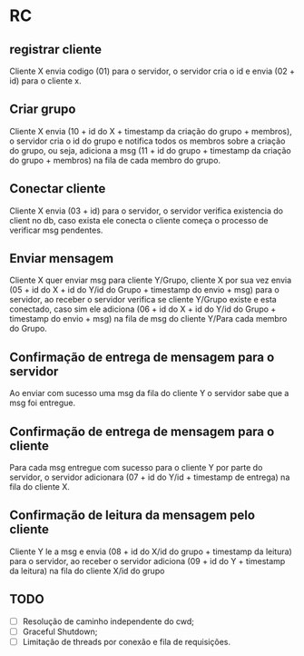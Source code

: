 # RC

## registrar cliente

Cliente X envia codigo (01) para o servidor, o servidor cria o id e envia (02 + id) para o cliente x.

## Criar grupo

Cliente X envia (10 + id do X + timestamp da criação do grupo + membros), o servidor cria o id do grupo e notifica todos os membros sobre a criação do grupo, ou seja, adiciona a msg (11 + id do grupo + timestamp da criação do grupo + membros) na fila de cada membro do grupo.

## Conectar cliente

Cliente X envia (03 + id) para o servidor, o servidor verifica existencia do client no db, caso exista ele conecta o cliente começa o processo de verificar msg pendentes.

## Enviar mensagem

Cliente X quer enviar msg para cliente Y/Grupo, cliente X por sua vez envia (05 + id do X + id do Y/id do Grupo + timestamp do envio + msg) para o servidor, ao receber o servidor verifica se cliente Y/Grupo existe e esta conectado, caso sim ele adiciona (06 + id do X + id do Y/id do Grupo + timestamp do envio + msg) na fila de msg do cliente Y/Para cada membro do Grupo.

## Confirmação de entrega de mensagem para o servidor

Ao enviar com sucesso uma msg da fila do cliente Y o servidor sabe que a msg foi entregue.

## Confirmação de entrega de mensagem para o cliente

Para cada msg entregue com sucesso para o cliente Y por parte do servidor, o servidor adicionara (07 + id do Y/id + timestamp de entrega) na fila do cliente X.

## Confirmação de leitura da mensagem pelo cliente

Cliente Y le a msg e envia (08 + id do X/id do grupo + timestamp da leitura) para o servidor, ao receber o servidor adiciona (09 + id do Y + timestamp da leitura) na fila do cliente X/id do grupo

## TODO

- [ ] Resolução de caminho independente do cwd;
- [ ] Graceful Shutdown;
- [ ] Limitação de threads por conexão e fila de requisições.
